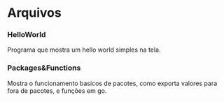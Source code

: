 # Arquivos
### HelloWorld
Programa que mostra um hello world simples na tela.

### Packages&Functions
Mostra o funcionamento basicos de pacotes, como exporta valores para fora de pacotes, e funções em go.